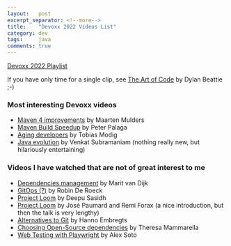 ```yaml
---
layout:   post
excerpt_separator: <!--more-->
title:    "Devoxx 2022 Videos List"
category: dev
tags:     java
comments: true
---
```

[Devoxx 2022 Playlist](https://www.youtube.com/playlist?list=PLRsbF2sD7JVolUH45EkGXsT-3spU7cqnS)

If you have only time for a single clip, see [The Art of Code](https://youtu.be/_T8ta3BBhc4?t=105) by Dylan Beattie ;-)

### Most interesting Devoxx videos

* [Maven 4 improvements](https://www.youtube.com/watch?v=3YbMzZrvoic) by Maarten Mulders
* [Maven Build Speedup](https://youtu.be/Gwmmz_T6THA) by Peter Palaga
* [Aging developers](https://www.youtube.com/watch?v=TYEi5ncG48k) by Tobias Modig
* [Java evolution](https://www.youtube.com/watch?v=HaKvT18xXNM) by Venkat Subramaniam (nothing really new, but hilariously entertaining)


<!--more-->

### Videos I have watched that are not of great interest to me

* [Dependencies management](https://www.youtube.com/watch?v=c3PoqdUjqLE) by Marit van Dijk
* [GitOps (?)](https://www.youtube.com/watch?v=EMnKXA6SeW0) by Robin De Roeck 
* [Project Loom](https://www.youtube.com/watch?v=GjN0-vCzAzI) by Deepu Sasidh
* [Project Loom](https://youtu.be/eU9mUmnhjb4) by José Paumard and Remi Forax (a nice introduction, but then the talk is very lengthy)
* [Alternatives to Git](https://www.youtube.com/watch?v=M4KktA_jbOE) by Hanno Embregts
* [Choosing Open-Source dependencies](https://www.youtube.com/watch?v=_qWpgZUlrt8) by Theresa Mammarella
* [Web Testing with Playwright](https://youtu.be/9rVKe5vjVTs) by Alex Soto
